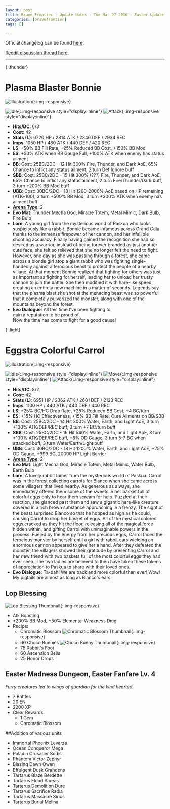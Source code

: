 ```yaml
---
layout: post
title: Brave Frontier - Update Notes - Tue Mar 22 2016 - Easter Update
categories: [bravefrontier]
tags: []

---
```


Official changelog can be found [here](http://forums.gumi.sg/forum/news-boards/server-status/281738-server-maintenance-march-22-22-00-pst).

[Reddit discussion thread here.](#)

---

{:.thunder}
# Plasma Blaster Bonnie

![Illustration](/assets/bf210316/unit_ills_full_840117.png){:.img-responsive}

![Idle](/assets/bf210316/bonnie_7_idle.gif){:.img-responsive style="display:inline"}
![Attack](/assets/bf210316/bonnie_7_atk.gif){:.img-responsive style="display:inline"}

* **Hits/DC**: 6/3
* **Cost**: 42
* **Stats (L)**: 6720 HP / 2814 ATK / 2346 DEF / 2934 REC 
* **Imps**: 1050 HP / 480 ATK / 440 DEF / 420 REC
* **LS**: +50% BB Fill Rate, +25% Reduced BB Cost, +150% BB Mod
* **ES**: +50% ATK when BB Gauge Full, +100% ATK when enemy has status ailment
* **BB**: Cost: 25BC/2DC - 12 Hit 300% Fire, Thunder, and Dark AoE, 65% Chance to inflict any status ailment, 2 turn Def Ignore buff
* **SBB**: Cost: 25BC/2DC - 15 Hit 300% (???) Fire, Thunder, and Dark AoE, 65% Chance to inflict any status ailment, 2 turn Fire/Thunder/Dark buff, 3 turn +200% BB Mod buff
* **UBB**: Cost: 30BC/2DC - 18 Hit 1200-2000% AoE based on HP remaining (ATK+100), 3 turn +500% BB Mod, 3 turn +300% ATK when enemy has ailment buff
* **[Arena Type](https://www.reddit.com/r/bravefrontier/comments/340vh5/arena_ai_for_global_units_v2/)**: 2
* **Evo Mat**: Thunder Mecha God, Miracle Totem, Metal Mimic, Dark Bulb, Fire Bulb
* **Lore**: A young girl from the mysterious world of Paskua who looks suspiciously like a rabbit. Bonnie became infamous across Grand Gaia thanks to the immense firepower of her cannon, and her infallible shooting accuracy. Finally having gained the recognition she had so desired as a warrior, instead of being forever branded as just another cute face, she felt so relieved that she no longer felt the need to fight. However, one day as she was passing through a forest, she came across a blonde girl atop a giant rabbit who was fighting single-handedly against a ferocious beast to protect the people of a nearby village. At that moment Bonnie realized that fighting for others was just as important as fighting for herself, leading her to unload her trusty cannon to join the battle. She then modified it with hare-like speed, creating an entirely new machine in a matter of seconds. Legends say that the plasma blast she shot at the menacing beast was so powerful that it completely pulverized the monster, along with one of the mountains beyond the forest.
* **Evo Dialogue**: All this time I've been fighting to<br>gain a reputation to be proud of.<br>Now the time has come to fight for a good cause!

{:.light}
# Eggstra Colorful Carrol

![Illustration](/assets/bf210316/unit_ills_full_850157.png){:.img-responsive}

![Idle](/assets/bf210316/carrol_7_idle.gif){:.img-responsive style="display:inline"}
![Move](/assets/bf210316/carrol_7_move.gif){:.img-responsive style="display:inline"}
![Attack](/assets/bf210316/carrol_7_atk.gif){:.img-responsive style="display:inline"}

* **Hits/DC**: 8/2
* **Cost**: 42
* **Stats (L)**: 6951 HP / 2362 ATK / 2601 DEF / 2123 REC 
* **Imps**: 1100 HP / 440 ATK / 440 DEF / 440 REC
* **LS**: +25% BC/HC Drop Rate, +25% Reduced BB Cost, +4 BC/turn
* **ES**: +15% HC Effectiveness, +15% BB Fill Rate, Cure Ailments on BB/SBB
* **BB**: Cost: 25BC/2DC - 14 Hit 300% Water, Earth, and Light AoE, 3 turn +130% ATK/DEF/REC buff, 3 turn +7 BC/turn buff
* **SBB**: Cost: 25BC/2DC - 16 Hit 540% Water, Earth, and Light AoE, 3 turn +130% ATK/DEF/REC buff, +8% OD Gauge, 3 turn 5-7 BC when attacked buff, 3 turn Water/Earth/Light buff
* **UBB**: Cost: 30BC/2DC - 18 Hit 1200% Water, Earth, and Light AoE, +25% OD Gauge, +999 BC, 20000 HP Light Barrier
* **[Arena Type](https://www.reddit.com/r/bravefrontier/comments/340vh5/arena_ai_for_global_units_v2/)**: 2
* **Evo Mat**: Light Mecha God, Miracle Totem, Metal Mimic, Water Bulb, Earth Bulb
* **Lore**: A lovely rabbit tamer from the mysterious world of Paskua. Carrol was in the forest collecting carrots for Bianco when she came across some villagers that lived nearby. As generous as always, she immediately offered them some of the sweets in her basket full of colorful eggs only to hear them scream for help. Puzzled at their reaction, she glanced past them and saw a gigantic hare-like creature covered in a rich brown substance approaching in a frenzy. The sight of the beast surprised Bianco so that he hopped as high as he could, causing Carrol to drop her basket of eggs. All of the mystical colored eggs cracked as they hit the floor, releasing all of the magical force hidden within, and gifting Carrol with unimaginable powers in the process. Fueled by the energy from her precious eggs, Carrol faced the ferocious monster by herself until a girl with rabbit ears wielding an enormous cannon appeared to give her a hand. After they defeated the monster, the villagers showed their gratitude by presenting Carrol and her new friend with two baskets full of the most colorful eggs they had ever seen. The two ladies are believed to then have taken these tokens of appreciation to Paskua to share with their loved ones.
* **Evo Dialogue**: Ta-dah! We are back and more colorful than ever! Wow! My pigtails are almost as long as Bianco's ears!


## Lop Blessing

![Lop Blessing Thumbnail](/assets/bf210316/sphere_thum_818937.png){:.img-responsive}

* Atk Boosting
* +200% BB Mod, +50% Elemental Weakness Dmg
* Recipe:
  * Chromatic Blossom ![Chromatic Blossom Thumbnail](/assets/bf210316/item_thum_880218.png){:.img-responsive}
  * 60 Choco Bunnies ![Choco Bunny Thumbnail](/assets/bf210316/item_thum_880217.png){:.img-responsive}
  * 75 Rabbit's Foot
  * 60 Ascension Bells
  * 25 Honor Drops


## Easter Madness Dungeon, Easter Fanfare Lv. 4

*Furry creatures led to wings of guardian for the kind hearted.*

* 7 Battles
* 20 EN
* 2200 XP
* Clear Rewards:
  * 1 Gem
  * Chromatic Blossom

##Addition of various units

* Immortal Phoenix Levarza
* Ocean Conqueror Mega
* Paladin Crusader Sodis
* Phantom Victor Zephyr
* Blazing Dawn Owen
* Effulgent Dusk Grahdens
* Tartarus Blaze Berdette
* Tartarus Flood Sareas
* Tartarus Demolition Dure
* Tartarus Sacrifice Radia
* Tartarus Massacre Sirius
* Tartarus Burial Melina